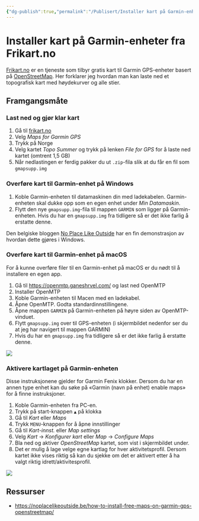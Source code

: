 ```yaml
---
{"dg-publish":true,"permalink":"/Publisert/Installer kart på Garmin-enheter fra Frikart.no/","title":"Installer kart på Garmin-enheter fra Frikart.no","tags":["trening","tek","nerding","Instruksjoner"]}
---
```



# Installer kart på Garmin-enheter fra Frikart.no
[Frikart.no](http://frikart.no/) er en tjeneste som tilbyr gratis kart til Garmin GPS-enheter basert på [OpenStreetMap](https://OpenStreetMap.org). Her forklarer jeg hvordan man kan laste ned et topografisk kart med høydekurver og alle stier.

## Framgangsmåte
### Last ned og gjør klar kart
1. Gå til [frikart.no](http://frikart.no/)
2. Velg *Maps for Garmin GPS*
3. Trykk på Norge
4. Velg kartet *Topo Summer* og trykk på lenken *File for GPS* for å laste ned kartet (omtrent 1,5 GB)
5. Når nedlastingen er ferdig pakker du ut `.zip`-fila slik at du får en fil som `gmapsupp.img`

### Overføre kart til Garmin-enhet på Windows
1. Koble Garmin-enheten til datamaskinen din med ladekabelen. Garmin-enheten skal dukke opp som en egen enhet under *Min Datamaskin*. 
2. Flytt den nye `gmapsupp.img`-fila til mappen `GARMIN` som ligger på Garmin-enheten. Hvis du har en `gmapsupp.img` fra tidligere så er det ikke farlig å erstatte denne.

Den belgiske bloggen [No Place Like Outside](https://noplacelikeoutside.be/how-to-install-free-maps-on-garmin-gps-openstreetmap/) har en fin demonstrasjon av hvordan dette gjøres i Windows.

### Overføre kart til Garmin-enhet på macOS
For å kunne overføre filer til en Garmin-enhet på macOS er du nødt til å installere en egen app. 

1. Gå til <https://openmtp.ganeshrvel.com/> og last ned OpenMTP
2. Installer OpenMTP
3. Koble Garmin-enheten til Macen med en ladekabel. 
4. Åpne OpenMTP. Godta standardinnstillingene.
5. Åpne mappen `GARMIN` på Garmin-enheten på høyre siden av OpenMTP-vinduet.
7. Flytt `gmapsupp.img` over til GPS-enheten (i skjermbildet nedenfor ser du at jeg har navigert til mappen GARMIN)
8. Hvis du har en `gmapsupp.img` fra tidligere så er det ikke farlig å erstatte denne.

![](/img/user/_resources/openmtp.png)
### Aktivere kartlaget på Garmin-enheten
Disse instruksjonene gjelder for Garmin Fenix klokker. Dersom du har en annen type enhet kan du søke på «Garmin (navn på enhet) enable maps» for å finne instruksjoner.

1. Koble Garmin-enheten fra PC-en.
2. Trykk på start-knappen `▲` på klokka
3. Gå til *Kart* eller *Maps*
4. Trykk `MENU`-knappen for å åpne innstillinger
5. Gå til *Kart-innst.* eller *Map settings*
6. Velg *Kart* → *Konfigurer kart* eller *Map* → *Configure Maps*
7. Bla ned og aktiver *OpenStreetMap* kartet, som vist i skjermbildet under.
8. Det er mulig å lage velge egne kartlag for hver aktivitetsprofil. Dersom kartet ikke vises riktig så kan du sjekke om det er aktivert etter å ha valgt riktig idrett/aktivitesprofil.
 
![](/img/user/_resources/OpenStreetMap-garmin.png)

## Ressurser
- https://noplacelikeoutside.be/how-to-install-free-maps-on-garmin-gps-openstreetmap/
